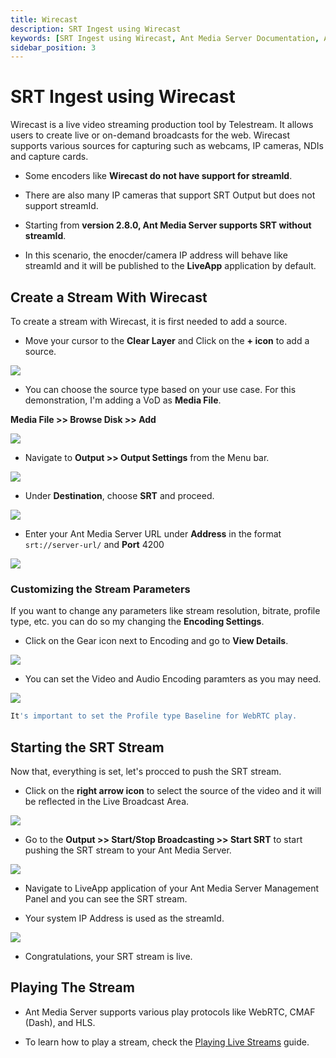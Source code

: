 ```yaml
---
title: Wirecast
description: SRT Ingest using Wirecast
keywords: [SRT Ingest using Wirecast, Ant Media Server Documentation, Ant Media Server Tutorials]
sidebar_position: 3
---
```


# SRT Ingest using Wirecast

Wirecast is a live video streaming production tool by Telestream. It allows users to create live or on-demand broadcasts for the web. Wirecast supports various sources for capturing such as webcams, IP cameras, NDIs and capture cards.

- Some encoders like **Wirecast do not have support for streamId**.
- There are also many IP cameras that support SRT Output but does not support streamId.

- Starting from **version 2.8.0, Ant Media Server supports SRT without streamId**.
- In this scenario, the enocder/camera IP address will behave like streamId and it will be published to the **LiveApp** application by default.

## Create a Stream With Wirecast

To create a stream with Wirecast, it is first needed to add a source.

- Move your cursor to the **Clear Layer** and Click on the **+ icon** to add a source.

![](@site/static/img/publish-live-stream/srt/add-scene.png)

- You can choose the source type based on your use case. For this demonstration, I'm adding a VoD as **Media File**.

**Media File >> Browse Disk >> Add**

![](@site/static/img/publish-live-stream/srt/add-media.png)

- Navigate to **Output >> Output Settings** from the Menu bar.

![](@site/static/img/publish-live-stream/srt/output-settings.png)

- Under **Destination**, choose **SRT** and proceed.

![](@site/static/img/publish-live-stream/srt/destination-srt.png)

- Enter your Ant Media Server URL under **Address** in the format ```srt://server-url/``` and **Port** 4200

![](@site/static/img/publish-live-stream/srt/server-url.png)

### Customizing the Stream Parameters

If you want to change any parameters like stream resolution, bitrate, profile type, etc. you can do so my changing the **Encoding Settings**. 

- Click on the Gear icon next to Encoding and go to **View Details**.

![](@site/static/img/publish-live-stream/srt/encoding-settings.png)

- You can set the Video and Audio Encoding paramters as you may need.

![](@site/static/img/publish-live-stream/srt/settings.png)

```js
It's important to set the Profile type Baseline for WebRTC play.
```

## Starting the SRT Stream

Now that, everything is set, let's procced to push the SRT stream.

- Click on the **right arrow icon** to select the source of the video and it will be reflected in the Live Broadcast Area.

![](@site/static/img/publish-live-stream/srt/select-source.png)

- Go to the **Output >> Start/Stop Broadcasting >> Start SRT** to start pushing the SRT stream to your Ant Media Server.

![](@site/static/img/publish-live-stream/srt/start-stop.png)

- Navigate to LiveApp application of your Ant Media Server Management Panel and you can see the SRT stream.

- Your system IP Address is used as the streamId.

![](@site/static/img/publish-live-stream/srt/srt-stream.png)

- Congratulations, your SRT stream is live.

## Playing The Stream

- Ant Media Server supports various play protocols like WebRTC, CMAF (Dash), and HLS.

- To learn how to play a stream, check the [Playing Live Streams](https://antmedia.io/docs/category/playing-live-streams/) guide.
